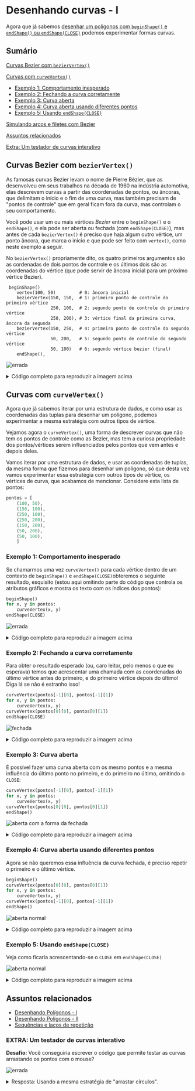 
# Desenhando curvas - I

Agora que já sabemos [desenhar um polígonos com `beginShape()` e `endShape()` ou `endShape(CLOSE)`](poligonos_2.md) podemos experimentar formas curvas.

## Sumário

[Curvas Bezier com `bezierVertex()`](#curvas-bezier-com-beziervertex)

[Curvas com `curveVertex()`](#curvas-com-curvevertex)
- [Exemplo 1: Comportamento inesperado](#exemplo-1-comportamento-inesperado)
- [Exemplo 2: Fechando a curva corretamente](#exemplo-2-fechando-a-curva-corretamente)
- [Exemplo 3: Curva aberta](#exemplo-3-curva-aberta)
- [Exemplo 4: Curva aberta usando diferentes pontos](#exemplo-4-curva-aberta-usando-diferentes-pontos)
- [Exemplo 5: Usando `endShape(CLOSE)`](#exemplo-5-usando-endshapeclose)

[Simulando arcos e filetes com Bezier](#simulando-arcos-e-filetes-com-bezier)

[Assuntos relacionados](#assuntos-relacionados)

[Extra: Um testador de curvas interativo](#extra-um-testador-de-curvas-interativo)

## Curvas Bezier com `bezierVertex()`

As famosas curvas Bezier levam o nome de Pierre Bézier, que as desenvolveu em seus trabalhos na década de 1960 na indústria automotiva, elas descrevem curvas a partir das coordenadas de pontos, ou âncoras, que delimitam o início e o fim de uma curva, mas também precisam de "pontos de controle" que em geral ficam fora da curva, mas controlam o seu comportamento.

Você pode usar um ou mais vértices *Bezier* entre o `beginShape()` e o `endShape()`, e ela pode ser aberta ou fechada (com `endShape(CLOSE)`), mas antes de cada `bezierVertex()` é preciso que haja algum outro vértice, um ponto âncora, que marca o início e que pode ser feito com `vertex()`, como neste exemplo a seguir.

No `bezierVertex()` propriamente dito, os quatro primeiros argumentos são as cordenadas de dois pontos de controle e os últimos dois são as coordenadas do vértice (que pode servir de âncora inicial para um próximo vértice Bezier).

```
 beginShape()
    vertex(100, 50)         # 0: âncora inicial 
    bezierVertex(150, 150,  # 1: primeiro ponto de controle do primeiro vértice
                 250, 100,  # 2: segundo ponto de controle do primeiro vértice
                 250, 200), # 3: vértice final da primeira curva, âncora da segunda
    bezierVertex(150, 250,  # 4: primeiro ponto de controle do segundo vértice
                 50, 200,   # 5: segundo ponto de controle do segundo vértice
                 50, 100)   # 6: segundo vértice bezier (final)
    endShape(),
```

![errada](assets/curve_bezier.png)

<details>
<summary>Código completo para reproduzir a imagem acima</summary>
<pre>

def setup():
    size(300, 300)

def draw():
    background(100)
    strokeWeight(3)
    stroke(0)
    noFill()
    
    beginShape()
    vertex(100, 50)          
    bezierVertex(150, 150,  
                    250, 100,  
                    250, 200), 
    bezierVertex(150, 250,  
                    50, 200,   
                    50, 100)
    endShape()
    
    
    pontos = [
        (100, 50),          
        (150, 150),
        (250, 100),
        (250, 200),
        (150, 250),
        (50, 200),
        (50, 100),
        ]     
    strokeWeight(1)
    for i, ponto in enumerate(pontos):
        x, y = ponto
        fill(255)
        ellipse(x, y, 5, 5)
        t = "{}: {:3}, {:3}".format(i, x, y) 
        text(t, x+5, y-5) 

</pre>
</details> 

## Curvas com `curveVertex()`

Agora que já sabemos iterar por uma estrutura de dados, e como usar as coordenadas das tuplas para desenhar um polígono, podemos experimentar a mesma estratégia com outros tipos de vértice. 

Vejamos agora o `curveVertex()`, uma forma de descrever curvas que não tem os pontos de controle como as Bezier, mas tem a curiosa propriedade dos pontos/vértices serem influenciados pelos pontos que vem antes e depois deles.

Vamos iterar por uma estrutura de dados, e usar as coordenadas de tuplas, da mesma forma que fizemos para desenhar um polígono, só que desta vez vamos experimentar essa estratégia com outros tipos de vértice, os vértices de curva, que acabamos de mencionar. Considere esta lista de pontos:


```python
pontos = [
    (100, 50),          
    (150, 100),
    (250, 100),
    (250, 200),
    (150, 200),
    (50, 200),
    (50, 100),
    ]  
```

### Exemplo 1: Comportamento inesperado

Se chamarmos uma vez `curveVertex()` para cada vértice dentro de um contexto de `beginShape()` e `endShape(CLOSE)`obteremos o seguinte resultado, esquisito (estou aqui omitindo parte do código que controla os atributos gráficos e mostra os texto com os índices dos pontos):

```python
beginShape()
for x, y in pontos:
    curveVertex(x, y)
endShape(CLOSE)
```

![errada](assets/curve_wrong.png)

<details>
<summary>Código completo para reproduzir a imagem acima</summary>
 
 <pre>
 pontos = [
    (100, 50),          
    (150, 100),
    (250, 100),
    (250, 200),
    (150, 200),
    (50, 200),
    (50, 100),
    ]

def setup():
    size(300, 300)
    
def draw():
    background(100)
    strokeWeight(3)
    stroke(0)
    noFill()
    
    beginShape()
    for x, y in pontos:
        curveVertex(x, y)
    endShape(CLOSE)
    strokeWeight(1)
    for i, ponto in enumerate(pontos):
        x, y = ponto
        fill(255)
        ellipse(x, y, 5, 5)
        text(i, x+5, y-5)
</pre>
</details>

### Exemplo 2: Fechando a curva corretamente

Para obter o resultado esperado (ou, caro leitor, pelo menos o que eu esperava) temos que acrescentar uma chamada com as coordenadas do último vértice antes do primeiro, e do primeiro vértice depois do último! Diga lá se não é estranho isso!

```python
curveVertex(pontos[-1][0], pontos[-1][1])
for x, y in pontos:
    curveVertex(x, y)
curveVertex(pontos[0][0], pontos[0][1])
endShape(CLOSE)
```

![fechada](assets/curve_closed_smooth.png)

<details>
<summary>Código completo para reproduzir a imagem acima</summary>
 
 <pre>
pontos = [
    (100, 50),          
    (150, 100),
    (250, 100),
    (250, 200),
    (150, 200),
    (50, 200),
    (50, 100),
    ] 

def setup():
    size(300, 300)
    
def draw():
    background(100)
    strokeWeight(3)
    stroke(0)
    noFill()

    beginShape()
    curveVertex(pontos[-1][0], pontos[-1][1])
    for x, y in pontos:
        curveVertex(x, y)
    curveVertex(pontos[0][0], pontos[0][1])
    endShape(CLOSE)
    strokeWeight(1)
    for i, ponto in enumerate(pontos):
        x, y = ponto
        fill(255)
        ellipse(x, y, 5, 5)
        text(i, x+5, y-5)

</pre>
</details>

### Exemplo 3: Curva aberta

É possível fazer uma curva aberta com os mesmo pontos e a mesma influência do último ponto no primeiro, e do primeiro no último, omitindo o `CLOSE`:

```python
curveVertex(pontos[-1][0], pontos[-1][1])
for x, y in pontos:
    curveVertex(x, y)
curveVertex(pontos[0][0], pontos[0][1])
endShape()
```

![aberta com a forma da fechada](assets/curve_smooth.png)

<details>
<summary>Código completo para reproduzir a imagem acima</summary>
<pre>
pontos = [
    (100, 50),          
    (150, 100),
    (250, 100),
    (250, 200),
    (150, 200),
    (50, 200),
    (50, 100),
    ] 

def setup():
    size(600, 600)
    
def draw():
    background(100)
    strokeWeight(3)
    stroke(0)
    noFill()

    beginShape()
    curveVertex(pontos[-1][0], pontos[-1][1])
    for x, y in pontos:
        curveVertex(x, y)
    curveVertex(pontos[0][0], pontos[0][1])
    endShape()
    strokeWeight(1)
    for i, ponto in enumerate(pontos):
        x, y = ponto
        fill(255)
        ellipse(x, y, 5, 5)
        text(i, x+5, y-5)
        
</pre>
</details>
 


### Exemplo 4: Curva aberta usando diferentes pontos

Agora se não queremos essa influência da curva fechada, é preciso repetir o primeiro e o último vértice.

```python
beginShape()
curveVertex(pontos[0][0], pontos[0][1])   
for x, y in pontos:
    curveVertex(x, y)
curveVertex(pontos[-1][0], pontos[-1][1])
endShape()
```

![aberta normal](assets/curve.png)

<details>
<summary>Código completo para reproduzir a imagem acima</summary>
<pre>
pontos = [
    (100, 50),          
    (150, 100),
    (250, 100),
    (250, 200),
    (150, 200),
    (50, 200),
    (50, 100),
    ] 

def setup():
    size(600, 600)
    
def draw():
    background(100)
    strokeWeight(3)
    stroke(0)
    noFill()

    beginShape()
    curveVertex(pontos[0][0], pontos[0][1])
    for x, y in pontos:
        curveVertex(x, y)
    curveVertex(pontos[-1][0], pontos[-1][1])
    endShape()
    strokeWeight(1)
    for i, ponto in enumerate(pontos):
        x, y = ponto
        fill(255)
        ellipse(x, y, 5, 5)
        text(i, x+5, y-5)
</pre>
</details>


### Exemplo 5: Usando `endShape(CLOSE)`

Veja como ficaria acrescentando-se o `CLOSE` em `endShape(CLOSE)`

![aberta normal](assets/curve_closed.png)

<details>
<summary>Código completo para reproduzir a imagem acima</summary>
<pre>
pontos = [
    (100, 50),          
    (150, 100),
    (250, 100),
    (250, 200),
    (150, 200),
    (50, 200),
    (50, 100),
    ] 

def setup():
    size(600, 600)
    
def draw():
    background(100)
    strokeWeight(3)
    stroke(0)
    noFill()

    beginShape()
    curveVertex(pontos[0][0], pontos[0][1])
    for x, y in pontos:
        curveVertex(x, y)
    curveVertex(pontos[-1][0], pontos[-1][1])
    endShape(CLOSE)
    strokeWeight(1)
    for i, ponto in enumerate(pontos):
        x, y = ponto
        fill(255)
        ellipse(x, y, 5, 5)
        text(i, x+5, y-5)
</pre>
</details>

## Assuntos relacionados

- [Desenhando Polígonos - I](poligonos_1.md)
- [Desenhando Polígonos - II](poligonos_2.md)
- [Sequências e laços de repetição](lacos_py.md)

### EXTRA: Um testador de curvas interativo

**Desafio:** Você conseguiria escrever o código que permite testar as curvas arrastando os pontos com o mouse?

![errada](assets/curves_animate.gif)

<details>    
<summary>Resposta: Usando a mesma estratégia de "arrastar círculos".</summary>
<pre>
arrastando = None

pontos = [ 
    (100, 50),
    (150, 100), 
    (250, 100),
    (250, 200), 
    (150, 200), 
    (50, 200), 
    (50, 100)] 
    
def setup(): 
    size(300, 300) 

def draw(): 
    background(100) 
    strokeWeight(3) 
    stroke(0) 
    noFill() 
    
    beginShape() 
    global pontos
    global arrastando
    curveVertex(pontos[-1][0], pontos[-1][1])
    for x, y in pontos: 
        curveVertex(x, y) 
    curveVertex(pontos[0][0], pontos[0][1]) 
    endShape(CLOSE) 
    strokeWeight(1) 
    for i, ponto in enumerate(pontos): 
        x, y = ponto 
        if i == arrastando: 
            fill(200, 0, 0)             
        else:
            fill(255)
        ellipse(x, y, 5, 5) 
        t = "{}: {:03}, {:03}".format(i, x, y)
        text(t, x + 5, y - 5) 
    
def mousePressed():            # quando um botão do mouse é apertado 
    global arrastando 
    for i, ponto in enumerate(pontos): 
        x, y = ponto
        dist_mouse_ponto = dist(mouseX, mouseY, x, y) 
        if dist_mouse_ponto < 10: 
            arrastando = i 
            break # encerra o laço 

def mouseReleased(): 
    # quando um botão do mouse é solto 
    global arrastando 
    arrastando = None 
        
def mouseDragged():
     # quando o mouse é movido apertado 
     global pontos
     global arrastando
     if arrastando is not None: 
        x, y = pontos[arrastando] 
        x += mouseX - pmouseX 
        y += mouseY - pmouseY 
        pontos[arrastando] = (x, y)

</pre>
</details>
